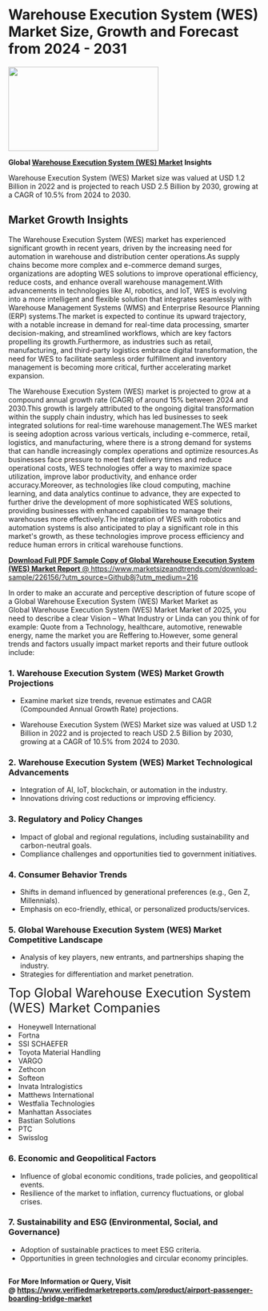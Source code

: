<H1>Warehouse Execution System (WES) Market Size, Growth and Forecast from 2024 - 2031</H1><img class="aligncenter size-medium wp-image-584254" src="https://thirdeyenews.in/wp-content/uploads/2024/09/Global-Market-Research-300x168.jpeg" alt="" width="300" height="168" /><p><strong>Global&nbsp;<a href="https://www.marketsizeandtrends.com/download-sample/226156/?utm_source=Github8j?utm_medium=216">Warehouse Execution System (WES) Market</a> Insights</strong></p><p>Warehouse Execution System (WES) Market size was valued at USD 1.2 Billion in 2022 and is projected to reach USD 2.5 Billion by 2030, growing at a CAGR of 10.5% from 2024 to 2030.</p><p><h2>Market Growth Insights</h2> <p>The Warehouse Execution System (WES) market has experienced significant growth in recent years, driven by the increasing need for automation in warehouse and distribution center operations.As supply chains become more complex and e-commerce demand surges, organizations are adopting WES solutions to improve operational efficiency, reduce costs, and enhance overall warehouse management.With advancements in technologies like AI, robotics, and IoT, WES is evolving into a more intelligent and flexible solution that integrates seamlessly with Warehouse Management Systems (WMS) and Enterprise Resource Planning (ERP) systems.The market is expected to continue its upward trajectory, with a notable increase in demand for real-time data processing, smarter decision-making, and streamlined workflows, which are key factors propelling its growth.Furthermore, as industries such as retail, manufacturing, and third-party logistics embrace digital transformation, the need for WES to facilitate seamless order fulfillment and inventory management is becoming more critical, further accelerating market expansion.</p> <p><a href="#"></a></p> <p>The Warehouse Execution System (WES) market is projected to grow at a compound annual growth rate (CAGR) of around 15% between 2024 and 2030.This growth is largely attributed to the ongoing digital transformation within the supply chain industry, which has led businesses to seek integrated solutions for real-time warehouse management.The WES market is seeing adoption across various verticals, including e-commerce, retail, logistics, and manufacturing, where there is a strong demand for systems that can handle increasingly complex operations and optimize resources.As businesses face pressure to meet fast delivery times and reduce operational costs, WES technologies offer a way to maximize space utilization, improve labor productivity, and enhance order accuracy.Moreover, as technologies like cloud computing, machine learning, and data analytics continue to advance, they are expected to further drive the development of more sophisticated WES solutions, providing businesses with enhanced capabilities to manage their warehouses more effectively.The integration of WES with robotics and automation systems is also anticipated to play a significant role in this market's growth, as these technologies improve process efficiency and reduce human errors in critical warehouse functions.</p> <p><a href="#"></p><p><span class=""><strong>Download Full PDF Sample Copy of Global Warehouse Execution System (WES) Market Report</strong> @ <a href="https://www.marketsizeandtrends.com/download-sample/226156/?utm_source=Github8j?utm_medium=216" target="_blank">https://www.marketsizeandtrends.com/download-sample/226156/?utm_source=Github8j?utm_medium=216</a></span></p><p>In order to make an accurate and perceptive description of future scope of a Global&nbsp;Warehouse Execution System (WES) Market Market as Global&nbsp;Warehouse Execution System (WES) Market Market of 2025, you need to describe a clear Vision &ndash; What Industry or Linda can you think of for example: Quote from a Technology, healthcare, automotive, renewable energy, name the market you are Reffering to.However, some general trends and factors usually impact market reports and their future outlook include:</p><h3>1.&nbsp;<strong>Warehouse Execution System (WES) Market Growth Projections</strong></h3><ul><li>Examine market size trends, revenue estimates and CAGR (Compounded Annual Growth Rate) projections.</li><li><p>Warehouse Execution System (WES) Market size was valued at USD 1.2 Billion in 2022 and is projected to reach USD 2.5 Billion by 2030, growing at a CAGR of 10.5% from 2024 to 2030.</p></li></ul><h3>2.&nbsp;<strong>Warehouse Execution System (WES) Market Technological Advancements</strong></h3><ul><li>Integration of AI, IoT, blockchain, or automation in the industry.</li><li>Innovations driving cost reductions or improving efficiency.</li></ul><h3>3.&nbsp;<strong>Regulatory and Policy Changes</strong></h3><ul><li>Impact of global and regional regulations, including sustainability and carbon-neutral goals.</li><li>Compliance challenges and opportunities tied to government initiatives.</li></ul><h3>4.&nbsp;<strong>Consumer Behavior Trends</strong></h3><ul><li>Shifts in demand influenced by generational preferences (e.g., Gen Z, Millennials).</li><li>Emphasis on eco-friendly, ethical, or personalized products/services.</li></ul><h3>5.&nbsp;<strong>Global Warehouse Execution System (WES) Market Competitive Landscape</strong></h3><ul><li>Analysis of key players, new entrants, and partnerships shaping the industry.</li><li>Strategies for differentiation and market penetration.</li></ul><p data-pm-slice="1 1 []"><span style="color: inherit; font-family: inherit; font-size: 25px;">Top Global Warehouse Execution System (WES) Market Companies</span></p><div class="" data-test-id=""><p><li>Honeywell International</li><li> Fortna</li><li> SSI SCHAEFER</li><li> Toyota Material Handling</li><li> VARGO</li><li> Zethcon</li><li> Softeon</li><li> Invata Intralogistics</li><li> Matthews International</li><li> Westfalia Technologies</li><li> Manhattan Associates</li><li> Bastian Solutions</li><li> PTC</li><li> Swisslog</li></p></div><h3>6.&nbsp;<strong>Economic and Geopolitical Factors</strong></h3><ul><li>Influence of global economic conditions, trade policies, and geopolitical events.</li><li>Resilience of the market to inflation, currency fluctuations, or global crises.</li></ul><h3>7.&nbsp;<strong>Sustainability and ESG (Environmental, Social, and Governance)</strong></h3><ul><li>Adoption of sustainable practices to meet ESG criteria.</li><li>Opportunities in green technologies and circular economy principles.</li></ul><h2><strong style="font-size: 14px;">For More Information or Query, Visit @&nbsp;</strong><a style="background-color: #ffffff; font-size: 14px;" href="https://www.marketsizeandtrends.com/report/warehouse-execution-system-wes-market/" target="_blank">https://www.verifiedmarketreports.com/product/airport-passenger-boarding-bridge-market</a></h2>